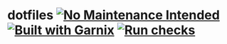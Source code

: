 # dotfiles [![No Maintenance Intended](http://unmaintained.tech/badge.svg)](http://unmaintained.tech/) [![Built with Garnix](https://img.shields.io/static/v1?label=Built%20with&message=Garnix&color=blue&style=flat&logo=nixos&link=https://garnix.io&labelColor=111212)](https://garnix.io) [![Run checks](https://github.com/msfjarvis/dotfiles/actions/workflows/check.yml/badge.svg)](https://github.com/msfjarvis/dotfiles/actions/workflows/check.yml)
